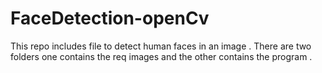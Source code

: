 # FaceDetection-openCv
This repo includes file to detect human faces in an image .
There are two folders one contains the req images and the other contains the program .
